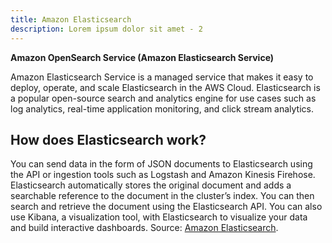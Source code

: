 ```yaml
---
title: Amazon Elasticsearch
description: Lorem ipsum dolor sit amet - 2
---
```

<b>Amazon OpenSearch Service (Amazon Elasticsearch Service)</b>

Amazon Elasticsearch Service is a managed service that makes it easy to deploy, operate, and scale Elasticsearch in the AWS Cloud. Elasticsearch is a popular open-source search and analytics engine for use cases such as log analytics, real-time application monitoring, and click stream analytics.

## How does Elasticsearch work?

You can send data in the form of JSON documents to Elasticsearch using the API or ingestion tools such as Logstash and Amazon Kinesis Firehose. Elasticsearch automatically stores the original document and adds a searchable reference to the document in the cluster’s index. You can then search and retrieve the document using the Elasticsearch API. You can also use Kibana, a visualization tool, with Elasticsearch to visualize your data and build interactive dashboards.
Source: [Amazon Elasticsearch](https://aws.amazon.com/opensearch-service/the-elk-stack/what-is-elasticsearch/).